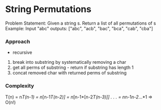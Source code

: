 # String Permutations

Problem Statement: Given a string s. Return a list of all permutations of s
Example: Input "abc" outputs: ["abc", "acb", "bac", "bca", "cab", "cba"]

### Approach
- recursive
1. break into substring by systematically removing a char
2. get all perms of substring - return if substring has length 1
3. concat removed char with returned perms of substring

### Complexity
T(n) = n*T(n-1)
     = n*[n-1*T(n-2)]
     = n*[n-1*[n-2*T(n-3)]]
     .
     .
     .
     = n*n-1*n-2*...*1
=> O(n!)